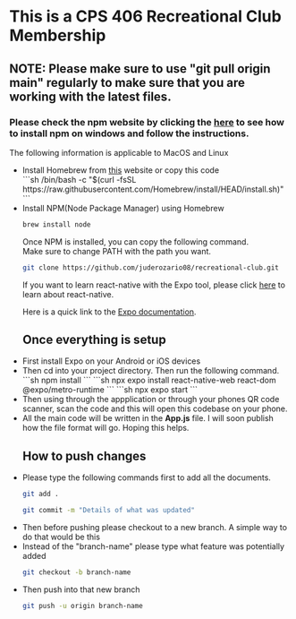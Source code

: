 <h1>This is a CPS 406 Recreational Club Membership</h1>
<h2>NOTE: Please make sure to use "git pull origin main" regularly to make sure that you are working with the latest files.</h2>

<h3>Please check the npm website by clicking the <a href="https://docs.npmjs.com/downloading-and-installing-node-js-and-npm">here</a> to see how to install npm on windows and follow the instructions.</h3>
<p> The following information is applicable to MacOS and Linux </p>
<ul> <li>Install Homebrew from <a href="https://brew.sh/">this</a> website or copy this code</li>
```sh
/bin/bash -c "$(curl -fsSL https://raw.githubusercontent.com/Homebrew/install/HEAD/install.sh)"
```

<li>Install NPM(Node Package Manager) using Homebrew</li>

```sh
brew install node
```

<p>Once NPM is installed, you can copy the following command. <br>Make sure to change PATH with the path you want.</p>

```sh
git clone https://github.com/juderozario08/recreational-club.git
```

<p>If you want to learn react-native with the Expo tool, please click <a href="https://reactnative.dev/docs/getting-started">here</a> to learn about react-native.
<p>Here is a quick link to the <a href="https://docs.expo.dev/">Expo documentation</a>.</p>

<h2>Once everything is setup</h2>
  <li>First install Expo on your Android or iOS devices</li>
  <li>Then cd into your project directory. Then run the following command.</li>
```sh
npm install
```
```sh
npx expo install react-native-web react-dom @expo/metro-runtime
```
```sh
npx expo start
```
  <li>Then using through the appplication or through your phones QR code scanner, scan the code and this will open this codebase on your phone.</li>
  <li>All the main code will be written in the <b>App.js</b> file. I will soon publish how the file format will go. Hoping this helps.</li>
    <h2>How to push changes</h2>
  <li>Please type the following commands first to add all the documents.</li>

  ```sh
  git add .
  ```
  ```sh
  git commit -m "Details of what was updated" 
  ```
  <li>
    Then before pushing please checkout to a new branch. A simple way to do that would be this
    <li>Instead of the "branch-name" please type what feature was potentially added</li>
  </li>
  
  ```bash
  git checkout -b branch-name
  ```
  <li>Then push into that new branch</li>

  ```bash
  git push -u origin branch-name
  ```
</ul>
